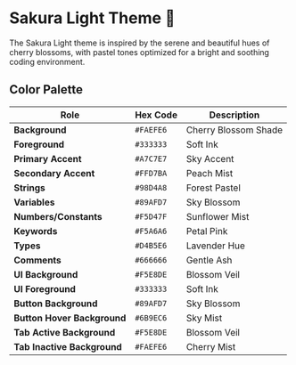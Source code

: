 # Sakura Light Theme 🌸

The Sakura Light theme is inspired by the serene and beautiful hues of cherry blossoms, with pastel tones optimized for a bright and soothing coding environment.

## Color Palette

| Role                        | Hex Code   | Description            |
|-----------------------------|------------|------------------------|
| **Background**              | `#FAEFE6`  | Cherry Blossom Shade   |
| **Foreground**              | `#333333`  | Soft Ink               |
| **Primary Accent**          | `#A7C7E7`  | Sky Accent             |
| **Secondary Accent**        | `#FFD7BA`  | Peach Mist             |
| **Strings**                 | `#98D4A8`  | Forest Pastel          |
| **Variables**               | `#89AFD7`  | Sky Blossom            |
| **Numbers/Constants**       | `#F5D47F`  | Sunflower Mist         |
| **Keywords**                | `#F5A6A6`  | Petal Pink             |
| **Types**                   | `#D4B5E6`  | Lavender Hue           |
| **Comments**                | `#666666`  | Gentle Ash             |
| **UI Background**           | `#F5E8DE`  | Blossom Veil           |
| **UI Foreground**           | `#333333`  | Soft Ink               |
| **Button Background**       | `#89AFD7`  | Sky Blossom            |
| **Button Hover Background** | `#6B9EC6`  | Sky Mist               |
| **Tab Active Background**   | `#F5E8DE`  | Blossom Veil           |
| **Tab Inactive Background** | `#FAEFE6`  | Cherry Mist            |
